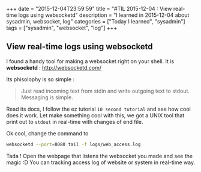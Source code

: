+++
date = "2015-12-04T23:59:59"
title = "#TIL 2015-12-04 : View real-time logs using websocketd"
description = "I learned in 2015-12-04 about sysadmin, websocket, log"
categories = ["Today I learned", "sysadmin"]
tags = ["sysadmin", "websocket", "log"]
+++



## View real-time logs using websocketd

I found a handy tool for making a websocket right on your shell.
It is **websocketd** : http://websocketd.com/

Its phisolophy is so simple :
> Just read incoming text from stdin and write outgoing text to stdout. Messaging is simple.

Read its docs, I follow the ez tutorial `10 second tutorial` and see how cool does it work.
Let make something cool with this, we got a UNIX tool that print out to `stdout` in real-time with changes of end file.

Ok cool, change the command to
```bash
websocketd --port=8080 tail -f logs/web_access.log
```

Tada ! Open the webpage that listens the websocket you made and see the magic :D You can tracking access log of website or system in real-time way.
